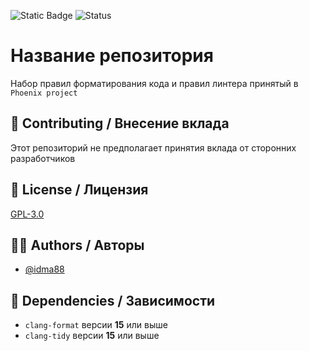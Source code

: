 ![Static Badge](https://img.shields.io/badge/type-other-purple?style=for-the-badge&logo=llvm&logoColor=blue)
![Status](https://img.shields.io/badge/status-release-limegreen.svg?style=for-the-badge)

# Название репозитория

Набор правил форматирования кода и правил линтера принятый в `Phoenix project`

## 🤝 Contributing / Внесение вклада

Этот репозиторий не предполагает принятия вклада от сторонних разработчиков 

## 📃 License / Лицензия

[GPL-3.0](/LICENSE)

## 👨‍💻 Authors / Авторы

- [@idma88](https://www.github.com/idma88)

## 🔗 Dependencies / Зависимости

- `clang-format` версии **15** или выше
- `clang-tidy` версии **15** или выше